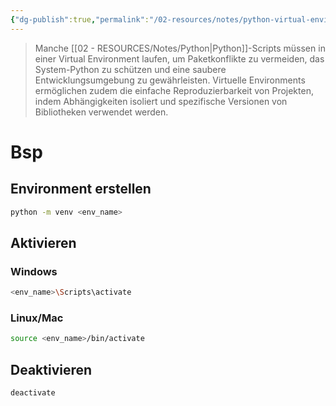 ```yaml
---
{"dg-publish":true,"permalink":"/02-resources/notes/python-virtual-environment/","tags":["informatik/code/python"],"noteIcon":"","updated":"2025-09-10T16:33:10.606+02:00"}
---
```


>Manche [[02 - RESOURCES/Notes/Python\|Python]]-Scripts müssen in einer Virtual Environment laufen, um Paketkonflikte zu vermeiden, das System-Python zu schützen und eine saubere Entwicklungsumgebung zu gewährleisten. 
>Virtuelle Environments ermöglichen zudem die einfache Reproduzierbarkeit von Projekten, indem Abhängigkeiten isoliert und spezifische Versionen von Bibliotheken verwendet werden.

# Bsp

## Environment erstellen

```sh
python -m venv <env_name>
```

## Aktivieren

### Windows

```sh
<env_name>\Scripts\activate
```

### Linux/Mac

```sh
source <env_name>/bin/activate
```

## Deaktivieren

```sh
deactivate
```